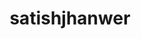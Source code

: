 ---
title: satishjhanwer
github: https://github.com/satishjhanwer
mode: light
transition: 1s
score: 79.2
archetype:
- Badges | Tags | Icons
---